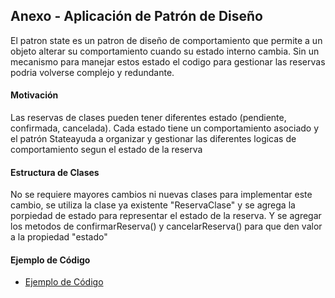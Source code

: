 ## Anexo - Aplicación de Patrón de Diseño 
El patron state es un patron de diseño de comportamiento que permite a un objeto alterar su comportamiento cuando su estado interno cambia.
Sin un mecanismo para manejar estos estado el codigo para gestionar las reservas podria volverse complejo y redundante.

#### Motivación
Las reservas de clases pueden tener diferentes estado (pendiente, confirmada, cancelada). 
Cada estado tiene un comportamiento asociado y el patrón Stateayuda a organizar y gestionar las diferentes logicas de comportamiento segun el estado de la reserva

#### Estructura de Clases
No se requiere mayores cambios ni nuevas clases para implementar este cambio, se utiliza la clase ya existente "ReservaClase" y se agrega la porpiedad de estado para representar el estado de la reserva. Y se agregar los metodos de confirmarReserva() y cancelarReserva() para que den valor a la propiedad "estado"

#### Ejemplo de Código
- [Ejemplo de Código](./img/Captura%20de%20pantalla%202024-11-29%20222952.png)